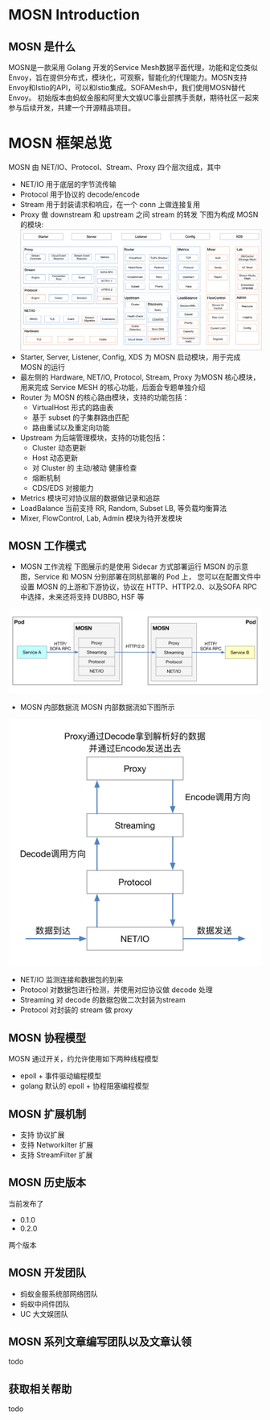 # MOSN Introduction

## MOSN 是什么
MOSN是一款采用 Golang 开发的Service Mesh数据平面代理，功能和定位类似Envoy，旨在提供分布式，模块化，可观察，智能化的代理能力。MOSN支持Envoy和Istio的API，可以和Istio集成。SOFAMesh中，我们使用MOSN替代Envoy。
初始版本由蚂蚁金服和阿里大文娱UC事业部携手贡献，期待社区一起来参与后续开发，共建一个开源精品项目。

# MOSN 框架总览
MOSN 由 NET/IO、Protocol、Stream、Proxy 四个层次组成，其中

+ NET/IO 用于底层的字节流传输
+ Protocol 用于协议的 decode/encode
+ Stream 用于封装请求和响应，在一个 conn 上做连接复用
+ Proxy 做 downstream 和 upstream 之间 stream 的转发
下图为构成 MOSN 的模块:
![modules](design/resource/MosnModules.png)
+ Starter, Server, Listener, Config, XDS 为 MOSN 启动模块，用于完成 MOSN 的运行
+ 最左侧的 Hardware, NET/IO, Protocol, Stream, Proxy 为MOSN 核心模块，
  用来完成 Service MESH 的核心功能，后面会专题单独介绍
+ Router 为 MOSN 的核心路由模块，支持的功能包括：
    + VirtualHost 形式的路由表
    + 基于 subset 的子集群路由匹配
    + 路由重试以及重定向功能
+ Upstream 为后端管理模块，支持的功能包括：
    + Cluster 动态更新
    + Host 动态更新
    + 对 Cluster 的 主动/被动 健康检查
    + 熔断机制
    + CDS/EDS 对接能力
+ Metrics 模块可对协议层的数据做记录和追踪
+ LoadBalance 当前支持 RR, Random, Subset LB, 等负载均衡算法
+ Mixer, FlowControl, Lab, Admin 模块为待开发模块

## MOSN 工作模式
+ MOSN 工作流程
下图展示的是使用 Sidecar 方式部署运行 MSON 的示意图，Service 和 MOSN 分别部署在同机部署的 Pod 上，
您可以在配置文件中设置 MOSN 的上游和下游协议，协议在 HTTP、HTTP2.0、以及SOFA RPC 中选择，未来还将支持
DUBBO, HSF 等

![MOSN 工作流程图](design/resource/MosnWorkFlow.png)

+ MOSN 内部数据流
MOSN 内部数据流如下图所示

![MOSN 内部数据流示意图](design/resource/MosnDataFlow.png)

+ NET/IO 监测连接和数据包的到来
+ Protocol 对数据包进行检测，并使用对应协议做 decode 处理
+ Streaming 对 decode 的数据包做二次封装为stream
+ Protocol 对封装的 stream 做 proxy

## MOSN 协程模型
MOSN 通过开关，约允许使用如下两种线程模型
+ epoll + 事件驱动编程模型
+ golang 默认的 epoll + 协程阻塞编程模型

## MOSN 扩展机制
+ 支持 协议扩展
+ 支持 Networkilter 扩展
+ 支持 StreamFilter 扩展
## MOSN 历史版本
当前发布了

+ 0.1.0
+ 0.2.0  

两个版本

## MOSN 开发团队
+ 蚂蚁金服系统部网络团队
+ 蚂蚁中间件团队
+ UC 大文娱团队

## MOSN 系列文章编写团队以及文章认领
todo

## 获取相关帮助
todo
